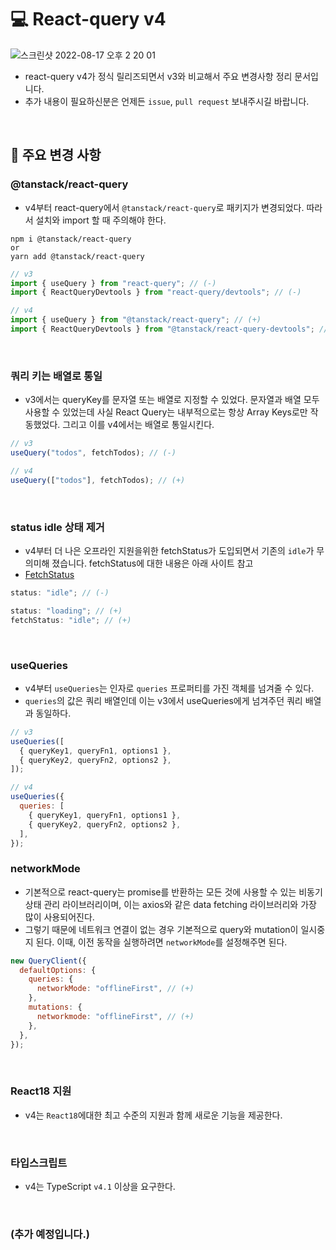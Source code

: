 # 💻 React-query v4

![스크린샷 2022-08-17 오후 2 20 01](https://user-images.githubusercontent.com/64779472/185040681-2352e8c8-b2d7-40f7-893d-3ee2270904c9.png)

- react-query v4가 정식 릴리즈되면서 v3와 비교해서 주요 변경사항 정리 문서입니다.
- 추가 내용이 필요하신분은 언제든 `issue`, `pull request` 보내주시길 바랍니다.

<br />

## 📃 주요 변경 사항

### @tanstack/react-query

- v4부터 react-query에서 `@tanstack/react-query`로 패키지가 변경되었다. 따라서 설치와 import 할 때 주의해야 한다.

```
npm i @tanstack/react-query
or
yarn add @tanstack/react-query
```

```js
// v3
import { useQuery } from "react-query"; // (-)
import { ReactQueryDevtools } from "react-query/devtools"; // (-)

// v4
import { useQuery } from "@tanstack/react-query"; // (+)
import { ReactQueryDevtools } from "@tanstack/react-query-devtools"; // (+)
```

<br />

### 쿼리 키는 배열로 통일

- v3에서는 queryKey를 문자열 또는 배열로 지정할 수 있었다. 문자열과 배열 모두 사용할 수 있었는데 사실 React Query는 내부적으로는 항상 Array Keys로만 작동했었다. 그리고 이를 v4에서는 배열로 통일시킨다.

```js
// v3
useQuery("todos", fetchTodos); // (-)

// v4
useQuery(["todos"], fetchTodos); // (+)
```

<br />

### status idle 상태 제거

- v4부터 더 나은 오프라인 지원을위한 fetchStatus가 도입되면서 기존의 `idle`가 무의미해 졌습니다. fetchStatus에 대한 내용은 아래 사이트 참고
- [FetchStatus](https://tanstack.com/query/v4/docs/guides/queries#why-two-different-states)

```js
status: "idle"; // (-)

status: "loading"; // (+)
fetchStatus: "idle"; // (+)
```

<br />

### useQueries

- v4부터 `useQueries`는 인자로 `queries` 프로퍼티를 가진 객체를 넘겨줄 수 있다.
- `queries`의 값은 쿼리 배열인데 이는 v3에서 useQueries에게 넘겨주던 쿼리 배열과 동일하다.

```js
// v3
useQueries([
  { queryKey1, queryFn1, options1 },
  { queryKey2, queryFn2, options2 },
]);

// v4
useQueries({
  queries: [
    { queryKey1, queryFn1, options1 },
    { queryKey2, queryFn2, options2 },
  ],
});
```

### networkMode

- 기본적으로 react-query는 promise를 반환하는 모든 것에 사용할 수 있는 비동기 상태 관리 라이브러리이며, 이는 axios와 같은 data fetching 라이브러리와 가장 많이 사용되어진다.
- 그렇기 때문에 네트워크 연결이 없는 경우 기본적으로 query와 mutation이 일시중지 된다. 이때, 이전 동작을 실행하려면 `networkMode`를 설정해주면 된다.

```js
new QueryClient({
  defaultOptions: {
    queries: {
      networkMode: "offlineFirst", // (+)
    },
    mutations: {
      networkmode: "offlineFirst", // (+)
    },
  },
});
```

<br />

### React18 지원

- v4는 `React18`에대한 최고 수준의 지원과 함께 새로운 기능을 제공한다.

<br />

### 타입스크립트

- v4는 TypeScript `v4.1` 이상을 요구한다.

<br />

### (추가 예정입니다.)
